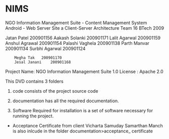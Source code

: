 # NIMS
NGO Information Management Suite - Content Management System 
Android - Web Server Site a Client-Server Architecture
Team 16 BTech 2009

Jatan Patel	200901156
	Aakash Solanki  200901171
	Lalit Agarwal   200901159
	Anshul Agrawal  200901154
        Palashi Vaghela 200901138
        Parth Manvar	200901134
        Surbhi Agarwal  200901124
        
        Megha Tak 	200901170
        Jesal Janani	200901168

Project Name: NGO Information Management Suite 1.0
License     : Apache 2.0

This DVD contains 3 folders

1. code consists of the project source code

2. documentation has all the required documentation.

3. Software Required for installation is a set of software necessary for running the project.


* Acceptance Certificate from client Vicharta Samuday Samarthan Manch is also inlcude in the folder documentation>acceptance_ certificate

